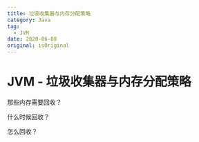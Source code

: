 ```yaml
---
title: 垃圾收集器与内存分配策略
category: Java
tag:
  - JVM
date: 2020-06-08
original: isOriginal
---
```


# JVM - 垃圾收集器与内存分配策略

那些内存需要回收？

什么时候回收？

怎么回收？